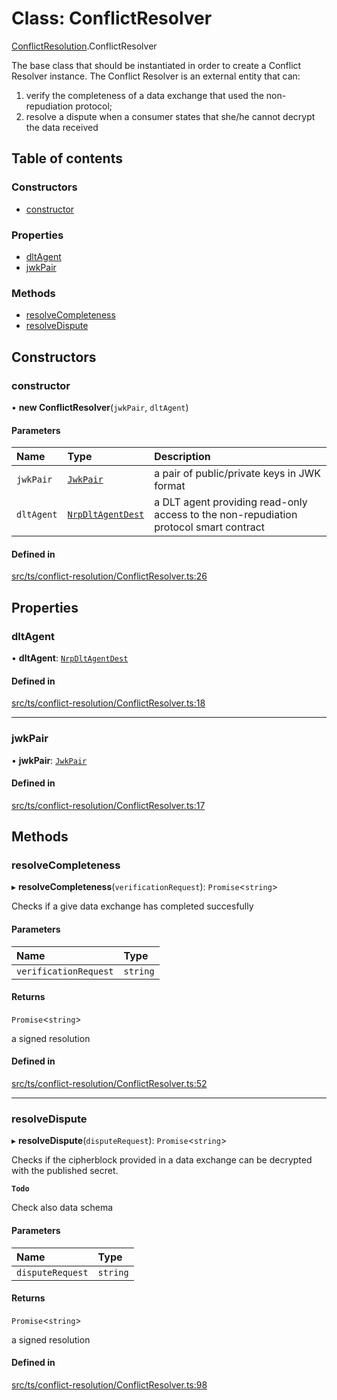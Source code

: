 # Class: ConflictResolver

[ConflictResolution](../modules/ConflictResolution.md).ConflictResolver

The base class that should be instantiated in order to create a Conflict Resolver instance.
The Conflict Resolver is an external entity that can:
 1. verify the completeness of a data exchange that used the non-repudiation protocol;
 2. resolve a dispute when a consumer states that she/he cannot decrypt the data received

## Table of contents

### Constructors

- [constructor](ConflictResolution.ConflictResolver.md#constructor)

### Properties

- [dltAgent](ConflictResolution.ConflictResolver.md#dltagent)
- [jwkPair](ConflictResolution.ConflictResolver.md#jwkpair)

### Methods

- [resolveCompleteness](ConflictResolution.ConflictResolver.md#resolvecompleteness)
- [resolveDispute](ConflictResolution.ConflictResolver.md#resolvedispute)

## Constructors

### constructor

• **new ConflictResolver**(`jwkPair`, `dltAgent`)

#### Parameters

| Name | Type | Description |
| :------ | :------ | :------ |
| `jwkPair` | [`JwkPair`](../interfaces/JwkPair.md) | a pair of public/private keys in JWK format |
| `dltAgent` | [`NrpDltAgentDest`](../interfaces/Signers.NrpDltAgentDest.md) | a DLT agent providing read-only access to the non-repudiation protocol smart contract |

#### Defined in

[src/ts/conflict-resolution/ConflictResolver.ts:26](https://gitlab.com/i3-market/code/wp3/t3.2/conflict-resolution/non-repudiation-library/-/blob/ba1d70c/src/ts/conflict-resolution/ConflictResolver.ts#L26)

## Properties

### dltAgent

• **dltAgent**: [`NrpDltAgentDest`](../interfaces/Signers.NrpDltAgentDest.md)

#### Defined in

[src/ts/conflict-resolution/ConflictResolver.ts:18](https://gitlab.com/i3-market/code/wp3/t3.2/conflict-resolution/non-repudiation-library/-/blob/ba1d70c/src/ts/conflict-resolution/ConflictResolver.ts#L18)

___

### jwkPair

• **jwkPair**: [`JwkPair`](../interfaces/JwkPair.md)

#### Defined in

[src/ts/conflict-resolution/ConflictResolver.ts:17](https://gitlab.com/i3-market/code/wp3/t3.2/conflict-resolution/non-repudiation-library/-/blob/ba1d70c/src/ts/conflict-resolution/ConflictResolver.ts#L17)

## Methods

### resolveCompleteness

▸ **resolveCompleteness**(`verificationRequest`): `Promise`<`string`\>

Checks if a give data exchange has completed succesfully

#### Parameters

| Name | Type |
| :------ | :------ |
| `verificationRequest` | `string` |

#### Returns

`Promise`<`string`\>

a signed resolution

#### Defined in

[src/ts/conflict-resolution/ConflictResolver.ts:52](https://gitlab.com/i3-market/code/wp3/t3.2/conflict-resolution/non-repudiation-library/-/blob/ba1d70c/src/ts/conflict-resolution/ConflictResolver.ts#L52)

___

### resolveDispute

▸ **resolveDispute**(`disputeRequest`): `Promise`<`string`\>

Checks if the cipherblock provided in a data exchange can be decrypted
with the published secret.

**`Todo`**

Check also data schema

#### Parameters

| Name | Type |
| :------ | :------ |
| `disputeRequest` | `string` |

#### Returns

`Promise`<`string`\>

a signed resolution

#### Defined in

[src/ts/conflict-resolution/ConflictResolver.ts:98](https://gitlab.com/i3-market/code/wp3/t3.2/conflict-resolution/non-repudiation-library/-/blob/ba1d70c/src/ts/conflict-resolution/ConflictResolver.ts#L98)
